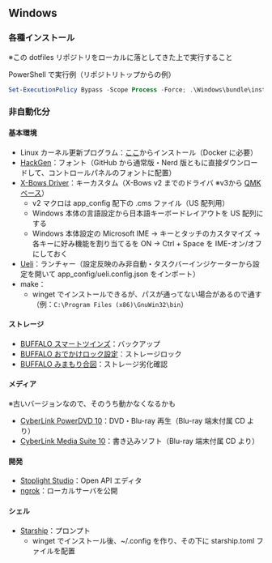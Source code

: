## Windows

### 各種インストール
※この dotfiles リポジトリをローカルに落としてきた上で実行すること

PowerShell で実行例（リポジトリトップからの例）
```powershell
Set-ExecutionPolicy Bypass -Scope Process -Force; .\Windows\bundle\install.ps1
```

### 非自動化分
#### 基本環境
- Linux カーネル更新プログラム：[ここ](https://docs.microsoft.com/ja-jp/windows/wsl/install-manual#step-4---download-the-linux-kernel-update-package)からインストール（Docker に必要）
- [HackGen](https://github.com/yuru7/HackGen/releases)：フォント（GitHub から通常版・Nerd 版ともに直接ダウンロードして、コントロールパネルのフォントに配置）
- [X-Bows Driver](https://x-bows.com/pages/software)：キーカスタム（X-Bows v2 までのドライバ ※v3から [QMK ベース](https://x-bows.com/blogs/blog/how-to-use-qmk-keyboard)）
  - v2 マクロは app_config 配下の .cms ファイル（US 配列用）
  - Windows 本体の言語設定から日本語キーボードレイアウトを US 配列にする
  - Windows 本体設定の Microsoft IME → キーとタッチのカスタマイズ → 各キーに好み機能を割り当てるを ON → Ctrl + Space を IME-オン/オフ にしておく
- [Ueli](https://ueli.app/#/)：ランチャー（設定反映のみ非自動・タスクバーインジケーターから設定を開いて app_config/ueli.config.json をインポート）
- make：
  - winget でインストールできるが、パスが通ってない場合があるので通す（例：`C:\Program Files (x86)\GnuWin32\bin`）

#### ストレージ
- [BUFFALO スマートツインズ](https://www.buffalo.jp/support/download/detail/?dl_contents_id=5130)：バックアップ
- [BUFFALO おでかけロック設定](https://www.buffalo.jp/support/download/detail/?dl_contents_id=2795)：ストレージロック
- [BUFFALO みまもり合図](https://www.buffalo.jp/support/download/detail/?dl_contents_id=62005)：ストレージ劣化確認

#### メディア
※古いバージョンなので、そのうち動かなくなるかも
- [CyberLink PowerDVD 10](https://jp.cyberlink.com/products/powerdvd-ultra/features_ja_JP.html)：DVD・Blu-ray 再生（Blu-ray 端末付属 CD より）
- [CyberLink Media Suite 10](https://dl.logitec.co.jp/software.php?pn=LST-D-497)：書き込みソフト（Blu-ray 端末付属 CD より）

#### 開発
- [Stoplight Studio](https://stoplight.io/studio/)：Open API エディタ
- [ngrok](https://ngrok.com/)：ローカルサーバを公開

#### シェル
- [Starship](https://starship.rs/)：プロンプト
  - winget でインストール後、~/.config を作り、その下に starship.toml ファイルを配置

